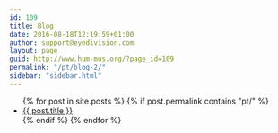 ```yaml
---
id: 109
title: Blog
date: 2016-08-18T12:19:59+01:00
author: support@eyedivision.com
layout: page
guid: http://www.hum-mus.org/?page_id=109
permalink: "/pt/blog-2/"
sidebar: "sidebar.html"
---
```

<ul>
  {% for post in site.posts %}
    {% if post.permalink contains "pt/" %}
    <li>
      <a href="{{ post.url }}">{{ post.title }}</a>
    </li>
    {% endif %}
  {% endfor %}
</ul>